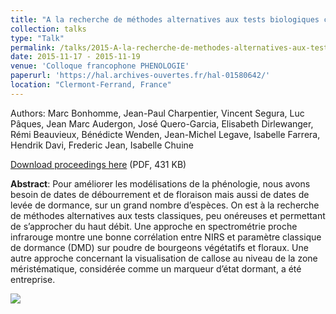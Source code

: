 ```yaml
---
title: "A la recherche de méthodes alternatives aux tests biologiques classiques pour la détermination de la date de sortie d'endodormance, la quête du haut débit par le Groupe de Travail Dormance de Perpheclim et d'ODS"
collection: talks
type: "Talk"
permalink: /talks/2015-A-la-recherche-de-methodes-alternatives-aux-tests-biologiques-classiques-pour-la-détermination-de-la-date-de-sortie-d-endodormance
date: 2015-11-17 - 2015-11-19
venue: 'Colloque francophone PHENOLOGIE'
paperurl: 'https://hal.archives-ouvertes.fr/hal-01580642/'
location: "Clermont-Ferrand, France"
---
```


Authors: Marc Bonhomme, Jean-Paul Charpentier, Vincent Segura, Luc Pâques, Jean Marc Audergon, José Quero-Garcia, Elisabeth Dirlewanger, Rémi Beauvieux, Bénédicte Wenden, Jean-Michel Legave, Isabelle Farrera, Hendrik Davi, Frederic Jean, Isabelle Chuine

[Download proceedings here](https://hal.archives-ouvertes.fr/hal-01580642/document) (PDF, 431 KB)

**Abstract**: Pour améliorer les modélisations de la phénologie, nous avons besoin de dates de débourrement et de floraison mais aussi de dates de levée de dormance, sur un grand nombre d’espèces. On est à la recherche de méthodes alternatives aux tests classiques, peu onéreuses et permettant de s’approcher du haut débit. Une approche en spectrométrie proche infrarouge montre une bonne corrélation entre NIRS et paramètre classique de dormance (DMD) sur poudre de bourgeons végétatifs et floraux. Une autre approche concernant la visualisation de callose au niveau de la zone méristématique, considérée comme un marqueur d’état dormant, a été entreprise.

<img src='/bwenden/images/PLS-regression.png' />
